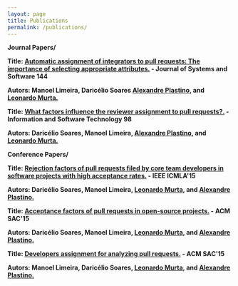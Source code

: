 ```yaml
---
layout: page
title: Publications
permalink: /publications/
---
```


<html>
 <head>
      <meta name="description" content="publications">
      <meta name="keywords" content="publications">
      <title> Professor Daricélio Soares Publications </title>
 </head>
 
 
<b>Journal Papers/<b>
 
<p> Title: <a href="https://www.sciencedirect.com/science/article/pii/S0164121218301122"> Automatic assignment of integrators to pull requests: The importance of selecting appropriate attributes.</a> - Journal of Systems and Software 144 </p>
<p>Autors: Manoel Limeira, Daricélio Soares <a href="https://scholar.google.com.br/citations?user=axlvTZoAAAAJ&hl=pt-BR"> Alexandre Plastino</a>, and <a href="https://scholar.google.com.br/citations?user=VEbJeB8AAAAJ&hl=pt-BR"> Leonardo Murta.</a> </p>

<p> Title: <a href="https://www.sciencedirect.com/science/article/abs/pii/S0950584917303804"> What factors influence the reviewer assignment to pull requests?.</a> - Information and Software Technology 98 </p>
<p>Autors: Daricélio Soares, Manoel Limeira, <a href="https://scholar.google.com.br/citations?user=axlvTZoAAAAJ&hl=pt-BR"> Alexandre Plastino</a>, and <a href="https://scholar.google.com.br/citations?user=VEbJeB8AAAAJ&hl=pt-BR"> Leonardo Murta.</a> </p>

<b>Conference Papers/<b>

<p> Title: <a href="https://ieeexplore.ieee.org/abstract/document/7424445/"> Rejection factors of pull requests filed by core team developers in software projects with high acceptance rates.</a> - IEEE ICMLA'15 </p>
<p>Autors: Daricélio Soares, Manoel Limeira, <a href="https://scholar.google.com.br/citations?user=VEbJeB8AAAAJ&hl=pt-BR"> Leonardo Murta</a>, and <a href="https://scholar.google.com.br/citations?user=axlvTZoAAAAJ&hl=pt-BR"> Alexandre Plastino.</a> </p>

<p> Title: <a href="https://dl.acm.org/citation.cfm?id=2695856"> Acceptance factors of pull requests in open-source projects.</a> - ACM SAC'15 </p>
<p>Autors: Daricélio Soares, Manoel Limeira, <a href="https://scholar.google.com.br/citations?user=VEbJeB8AAAAJ&hl=pt-BR"> Leonardo Murta</a>, and <a href="https://scholar.google.com.br/citations?user=axlvTZoAAAAJ&hl=pt-BR"> Alexandre Plastino.</a> </p>

<p> Title: <a href="https://dl.acm.org/citation.cfm?id=2695884"> Developers assignment for analyzing pull requests.</a> - ACM SAC'15 </p>
<p>Autors: Manoel Limeira, Daricélio Soares, <a href="https://scholar.google.com.br/citations?user=VEbJeB8AAAAJ&hl=pt-BR"> Leonardo Murta</a>, and <a href="https://scholar.google.com.br/citations?user=axlvTZoAAAAJ&hl=pt-BR"> Alexandre Plastino.</a></p>

 <body> 

